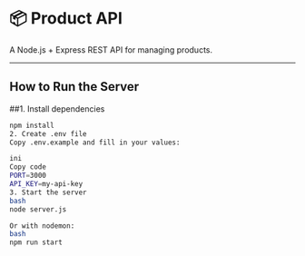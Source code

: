 # 📦 Product API

A Node.js + Express REST API for managing products.

---

##  How to Run the Server

##1. Install dependencies
```bash
npm install
2. Create .env file
Copy .env.example and fill in your values:

ini
Copy code
PORT=3000
API_KEY=my-api-key
3. Start the server
bash
node server.js

Or with nodemon:
bash
npm run start
